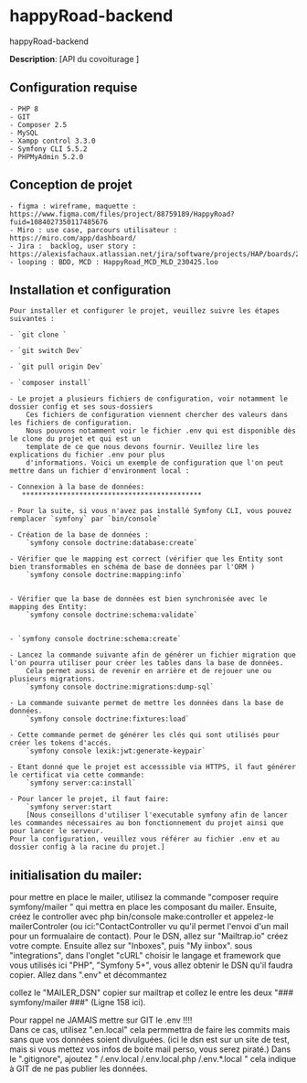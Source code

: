 # happyRoad-backend
happyRoad-backend

**Description**: [API  du covoiturage ]

## Configuration requise

    - PHP 8
    - GIT
    - Composer 2.5
    - MySQL
    - Xampp control 3.3.0
    - Symfony CLI 5.5.2
    - PHPMyAdmin 5.2.0

## Conception de projet

    - figma : wireframe, maquette : https://www.figma.com/files/project/88759189/HappyRoad?fuid=1084027350117485676
    - Miro : use case, parcours utilisateur : https://miro.com/app/dashboard/
    - Jira :  backlog, user story : https://alexisfachaux.atlassian.net/jira/software/projects/HAP/boards/2/backlog
    - looping : BDD, MCD : HappyRoad_MCD_MLD_230425.loo
    

## Installation et configuration

    Pour installer et configurer le projet, veuillez suivre les étapes suivantes :

    - `git clone `
    
    - `git switch Dev`

    - `git pull origin Dev`

    - `composer install`

    - Le projet a plusieurs fichiers de configuration, voir notamment le dossier config et ses sous-dossiers
        Ces fichiers de configuration viennent chercher des valeurs dans les fichiers de configuration.
        Nous pouvons notamment voir le fichier .env qui est disponible dès le clone du projet et qui est un
        template de ce que nous devons fournir. Veuillez lire les explications du fichier .env pour plus
        d'informations. Voici un exemple de configuration que l'on peut mettre dans un fichier d'environment local :

    - Connexion à la base de données:
       ********************************************

    - Pour la suite, si vous n'avez pas installé Symfony CLI, vous pouvez remplacer `symfony` par `bin/console`

    - Création de la base de données :
        `symfony console doctrine:database:create`

    - Vérifier que le mapping est correct (vérifier que les Entity sont bien transformables en schéma de base de données par l'ORM )
        `symfony console doctrine:mapping:info`

  
    - Vérifier que la base de données est bien synchronisée avec le mapping des Entity:
        `symfony console doctrine:schema:validate`


    - `symfony console doctrine:schema:create`

    - Lancez la commande suivante afin de générer un fichier migration que l'on pourra utiliser pour créer les tables dans la base de données.
        Cela permet aussi de revenir en arrière et de rejouer une ou plusieurs migrations.
        `symfony console doctrine:migrations:dump-sql`

    - La commande suivante permet de mettre les données dans la base de données.
        `symfony console doctrine:fixtures:load`

    - Cette commande permet de générer les clés qui sont utilisés pour créer les tokens d'accés.
        `symfony console lexik:jwt:generate-keypair`

    - Etant donné que le projet est accesssible via HTTPS, il faut générer le certificat via cette commande:
        `symfony server:ca:install`

    - Pour lancer le projet, il faut faire:
        `symfony server:start
        [Nous conseillons d'utiliser l'executable symfony afin de lancer les commandes nécessaires au bon fonctionnement du projet ainsi que pour lancer le serveur.
    Pour la configuration, veuillez vous référer au fichier .env et au dossier config à la racine du projet.]
 
 ## initialisation du mailer:

   pour mettre en place le mailer, utilisez la commande "composer require symfony/mailer " qui mettra en place les composant du mailer. 
   Ensuite, créez le controller avec php bin/console make:controller  et appelez-le mailerControler (ou ici:"ContactController vu qu'il permet l'envoi d'un mail        pour un formualaire de contact).
   Pour le DSN, allez sur "Mailtrap.io" créez votre compte. 
   Ensuite allez sur "Inboxes", puis "My iinbox".
   sous "integrations", dans l'onglet "cURL" choisir le langage et framework que vous utilisés ici "PHP", "Symfony 5+", vous allez obtenir le DSN qu'il faudra        copier.
  Allez dans ".env" et décommantez 
  <!-- ###> symfony/mailer ###
     # MAILER_DSN=null://null
    ###< symfony/mailer ### -->
  collez le "MAILER_DSN" copier sur mailtrap et collez le entre les deux "### symfony/mailer ###" (Ligne 158 ici).

Pour rappel ne JAMAIS mettre sur GIT le .env !!!!  
Dans ce cas, utilisez ".en.local" cela permmettra de faire les commits mais sans que vos données soient divulguées. (ici le dsn est sur un site de test, mais si vous mettez vos infos de boite mail perso, vous serez piraté.)
Dans le ".gitignore", ajoutez 
" /.env.local
/.env.local.php
/.env.*.local "
cela indique à GIT de ne pas publier les données.
